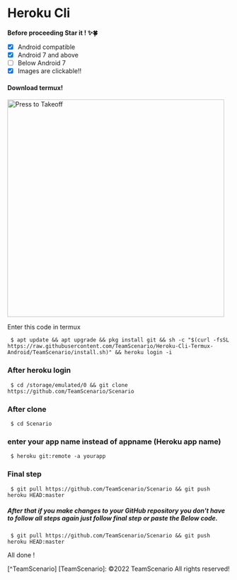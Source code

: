 # Heroku Cli
<p><b>Before proceeding Star it ! ✨🍀</b></p>

- [x] Android compatible 
- [x] Android 7 and above
- [ ] Below Android 7
- [x] Images are clickable!!

<h4>Download termux!</h4>    
<p><a href="https://download.apkcombo.com/com.termux/Termux_0.118.0_apkcombo.com.apk?ecp=Y29tLnRlcm11eC8wLjExOC4wLzExOC41MThkOGEwNDliMzFlZTI4ZTBkZjczZTVmYTIxZjM4NmZjNDY4ODg4LmFwaw==&iat=1652949767&sig=0ccdc62db780ace69c4e0d363c0a6d80&size=101739523&from=cf&version=latest&lang=en&fp=a981b449f00e83d699ee4aba1f4bcbc3&ip=47.9.1.4"><img src="https://telegra.ph/file/9e955b5952bc0836a6b4b.png" alt="Press to Takeoff" width="490px"></a></p>

Enter this code in termux
```console
 $ apt update && apt upgrade && pkg install git && sh -c "$(curl -fsSL https://raw.githubusercontent.com/TeamScenario/Heroku-Cli-Termux-Android/TeamScenario/install.sh)" && heroku login -i
```
### After heroku login
```console
 $ cd /storage/emulated/0 && git clone https://github.com/TeamScenario/Scenario
```
### After clone 
```console
 $ cd Scenario 
```
### enter your app name instead of appname (Heroku app name)
```console
 $ heroku git:remote -a yourapp
```
### Final step 
```console
 $ git pull https://github.com/TeamScenario/Scenario && git push heroku HEAD:master
```
##### After that if you make changes to your GitHub repository you don't have to follow all steps again just follow final step or paste the Below code.
```console
 $ git pull https://github.com/TeamScenario/Scenario && git push heroku HEAD:master
```
All done !

[^TeamScenario]
[TeamScenario]: ©2022 TeamScenario All rights reserved!

